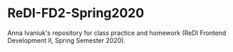 # ReDI-FD2-Spring2020
Anna Ivaniuk's repository for class practice and homework (ReDI Frontend Development II, Spring Semester 2020).
